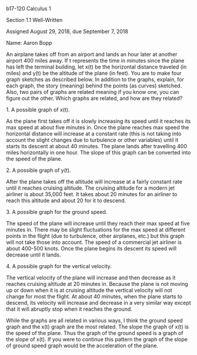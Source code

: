 b17-120 Calculus 1

Section 1.1 Well-Written

Assigned August 29, 2018, due September 7, 2018

Name: Aaron Bopp

An airplane takes off from an airport and lands an hour later at another airport 400 miles away. If t represents the time in minutes since the plane has left the terminal building, let x(t) be the horizontal distance traveled (in miles) and y(t) be the altitude of the plane (in feet). You are to make four graph sketches as described below. In addition to the graphs, explain, for each graph, the story (meaning) behind the points (as curves) sketched. Also, two pairs of graphs are related meaning if you know one, you can figure out the other. Which graphs are related, and how are they related?

1\. A possible graph of x(t).

As the plane first takes off it is slowly increasing its speed until it reaches its max speed at about five minutes in. Once the plane reaches max speed the horizontal distance will increase at a constant rate (this is not taking into account the slight changes due to turbulence or other variables) until it starts its descent at about 40 minutes. The plane lands after travelling 400 miles horizontally in one hour. The slope of this graph can be converted into the speed of the plane.

2\. A possible graph of y(t).

After the plane takes off the altitude will increase at a fairly constant rate until it reaches cruising altitude. The cruising altitude for a modern jet airliner is about 35,000 feet. It takes about 20 minutes for an airliner to reach this altitude and about 20 for it to descend.

3\. A possible graph for the ground speed.

The speed of the plane will increase until they reach their max speed at five minutes in. There may be slight fluctuations for the max speed at different points in the flight (due to turbulence, other airplanes, etc.) but this graph will not take those into account. The speed of a commercial jet airliner is about 400-500 knots. Once the plane begins its descent its speed will decrease until it lands.

4\. A possible graph for the vertical velocity.

The vertical velocity of the plane will increase and then decrease as it reaches cruising altitude at 20 minutes in. Because the plane is not moving up or down when it is at cruising altitude the vertical velocity will not change for most the flight. At about 40 minutes, when the plane starts to descend, its velocity will increase and decrease in a very similar way except that it will abruptly stop when it reaches the ground.

While the graphs are all related in various ways, I think the ground speed graph and the x(t) graph are the most related. The slope the graph of x(t) is the speed of the plane. Thus the graph of the ground speed is a graph of the slope of x(t). If you were to continue this pattern the graph of the slope of ground speed graph would be the acceleration of the plane.
